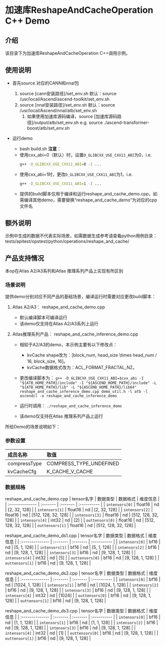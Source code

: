 # 加速库ReshapeAndCacheOperation C++ Demo
## 介绍
该目录下为加速库ReshapeAndCacheOperation C++调用示例。

## 使用说明
- 首先source 对应的CANN和nnal包
    1. source [cann安装路径]/set_env.sh
        默认：source /usr/local/Ascend/ascend-toolkit/set_env.sh
    2. source [nnal安装路径]/set_env.sh
        默认：source /usr/local/Ascend/nnal/atb/set_env.sh
        1. 如果使用加速库源码编译，source [加速库源码路径]/output/atb/set_env.sh
        e.g. source ./ascend-transformer-boost/atb/set_env.sh

- 运行demo
    - bash build.sh
    **注意**：
    - 使用cxx_abi=0（默认）时，设置`D_GLIBCXX_USE_CXX11_ABI`为0，i.e.
        ```sh
        g++ -D_GLIBCXX_USE_CXX11_ABI=0 -I ...
        ```
    - 使用cxx_abi=1时，更改`D_GLIBCXX_USE_CXX11_ABI`为1，i.e.
        ```sh
        g++ -D_GLIBCXX_USE_CXX11_ABI=1 -I ...
        ```
    - 提供的build脚本仅用于编译和运行reshape_and_cache_demo.cpp，如需编译其他demo，需要替换“reshape_and_cache_demo”为对应的cpp文件名

## 额外说明
示例中生成的数据不代表实际场景，如需数据生成参考请查看python用例目录：
tests/apitest/opstest/python/operations/reshape_and_cache/

## 产品支持情况
本op在Atlas A2/A3系列和Atlas 推理系列产品上实现有所区别

### 场景说明
提供demo分别对应不同产品的基础场景，编译运行时需要对应更改build脚本：
1. Atlas A2/A3：
    reshape_and_cache_demo.cpp
    - 默认编译脚本可编译运行
    - 该demo仅支持在Atlas A2/A3系列上运行

2. Atlas推理系列产品：
    reshape_and_cache_inference_demo.cpp
    - 相较于A2/A3的demo，本示例主要有以下修改点：
        - kvCache shape改为：[block_num, head_size \times head_num / 16, block_size, 16]。
        - kvCache数据格式改为：ACL_FORMAT_FRACTAL_NZ。

    - 更改编译脚本为：
    `g++ -D_GLIBCXX_USE_CXX11_ABI=$cxx_abi -I "${ATB_HOME_PATH}/include" -I "${ASCEND_HOME_PATH}/include" -L "${ATB_HOME_PATH}/lib" -L "${ASCEND_HOME_PATH}/lib64" reshape_and_cache_inference_demo.cpp demo_util.h -l atb -l ascendcl -o reshape_and_cache_inference_demo`
    - 运行时调用：
    `./reshape_and_cache_inference_demo`
    - 该demo仅支持在Atlas 推理系列产品上运行

所给Demo的场景说明如下：
### 参数设置

| 成员名称       | 取值          |
| :------------- | :------------ |
| compressType | COMPRESS_TYPE_UNDEFINED |
| kvCacheCfg   | K_CACHE_V_CACHE         |

### 数据规格

reshape_and_cache_demo.cpp
| tensor名字      | 数据类型 | 数据格式 | 维度信息    |
| :-------------- | :------- | :------- | :---------- |
| `intensors[0]`  | float16    | nd       | [2, 32, 128]    |
| `intensors[1]`  | float16    | nd       | [2, 32, 128] |
| `intensors[2]`  | float16    | nd       | [512, 128, 32, 128] |
| `intensors[3]`  | float16    | nd       | [512, 128, 32, 128] |
| `intensors[4]`  | int32    | nd       | [2] |
| `outtensors[0]` | float16    | nd       | [512, 128, 32, 128]    |
| `outtensors[1]` | float16    | nd       | [512, 128, 32, 128]    |

reshape_and_cache_demo_ds1.cpp
| tensor名字      | 数据类型 | 数据格式 | 维度信息    |
| :-------------- | :------- | :------- | :---------- |
| `intensors[0]`  | bf16    | nd       | [5, 1, 128]    |
| `intensors[1]`  | bf16    | nd       | [5, 1, 128] |
| `intensors[2]`  | bf16    | nd       | [9, 128, 1, 128] |
| `intensors[3]`  | bf16    | nd       | [9, 128, 1, 128] |
| `intensors[4]`  | int32    | nd       | [5] |
| `outtensors[0]` | bf16    | nd       | [9, 128, 1, 128]    |
| `outtensors[1]` | bf16    | nd       | [9, 128, 1, 128]    |

reshape_and_cache_demo_ds2.cpp
| tensor名字      | 数据类型 | 数据格式 | 维度信息    |
| :-------------- | :------- | :------- | :---------- |
| `intensors[0]`  | bf16    | nd       | [1024, 1, 128]    |
| `intensors[1]`  | bf16    | nd       | [1024, 1, 128] |
| `intensors[2]`  | bf16    | nd       | [9, 128, 1, 128] |
| `intensors[3]`  | bf16    | nd       | [9, 128, 1, 128] |
| `intensors[4]`  | int32    | nd       | [1024] |
| `outtensors[0]` | bf16    | nd       | [9, 128, 1, 128]    |
| `outtensors[1]` | bf16    | nd       | [9, 128, 1, 128]    |

reshape_and_cache_demo_ds3.cpp
| tensor名字      | 数据类型 | 数据格式 | 维度信息    |
| :-------------- | :------- | :------- | :---------- |
| `intensors[0]`  | bf16    | nd       | [1, 1, 128]    |
| `intensors[1]`  | bf16    | nd       | [1, 1, 128] |
| `intensors[2]`  | bf16    | nd       | [9, 128, 1, 128] |
| `intensors[3]`  | bf16    | nd       | [9, 128, 1, 128] |
| `intensors[4]`  | int32    | nd       | [1] |
| `outtensors[0]` | bf16    | nd       | [9, 128, 1, 128]    |
| `outtensors[1]` | bf16    | nd       | [9, 128, 1, 128]    |
